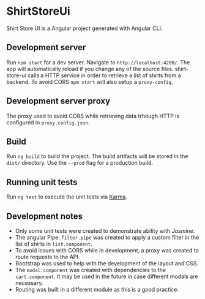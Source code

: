 # ShirtStoreUi

Shirt Store UI is a Angular project generated with Angular CLI. 

## Development server

Run `npm start` for a dev server. Navigate to `http://localhost:4200/`. The app will automatically reload if you change any of the source files. 
shirt-store-ui calls a HTTP service in order to retrieve a list of shirts from a backend. To avoid CORS `npm start` will also setup a `proxy-config`.

## Development server proxy

The proxy used to avoid CORS while retrieving data trhough HTTP is configured in `proxy.config.json`.

## Build

Run `ng build` to build the project. The build artifacts will be stored in the `dist/` directory. Use the `--prod` flag for a production build.

## Running unit tests

Run `ng test` to execute the unit tests via [Karma](https://karma-runner.github.io).

## Development notes

- Only some unit tests were created to demonstrate ability with *Jasmine*.
- The angular Pipe: `filter.pipe` was created to apply a custom filter in the list of shirts in `list.component`.
- To avoid issues with CORS while in development, a proxy was created to route requests to the API.
- Bootstrap was used to help with the development of the layout and CSS.
- The `modal.component` was created with dependencies to the `cart.component`. It may be used in the future in case different modals are necessary.
- Routing was built in a different module as this is a good practice.